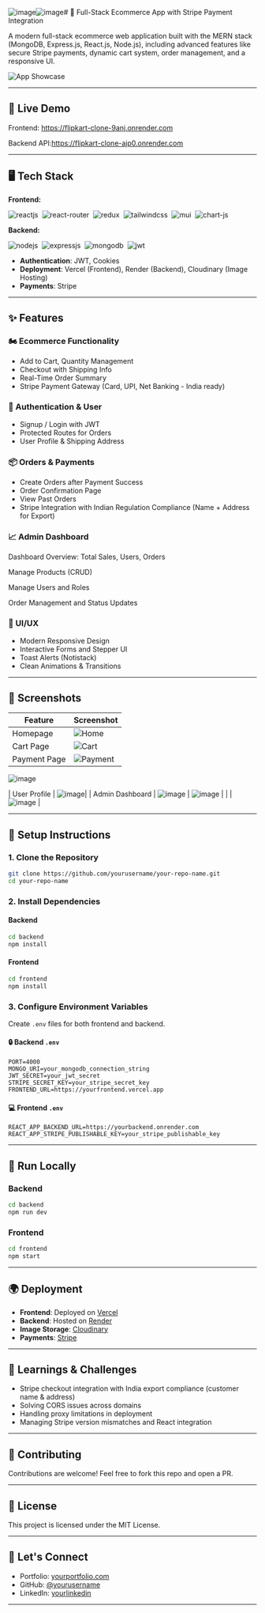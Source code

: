 ![image](https://github.com/user-attachments/assets/c44474f6-64f5-4910-be6e-e74802d2f890)![image](https://github.com/user-attachments/assets/1da0ec0d-d16e-447e-9f78-e7090001317c)# 🛒 Full-Stack Ecommerce App with Stripe Payment Integration

A modern full-stack ecommerce web application built with the MERN stack (MongoDB, Express.js, React.js, Node.js), including advanced features like secure Stripe payments, dynamic cart system, order management, and a responsive UI.

![App Showcase](https://your-image-link.com/preview.gif) <!-- Replace with demo GIF or image -->

---

## 🚀 Live Demo

Frontend: https://flipkart-clone-9anj.onrender.com


Backend API:https://flipkart-clone-ajp0.onrender.com

---


## 🖥️ Tech Stack
**Frontend:**

![reactjs](https://img.shields.io/badge/React-20232A?style=for-the-badge&logo=react&logoColor=61DAFB)&nbsp;
![react-router](https://img.shields.io/badge/React_Router-CA4245?style=for-the-badge&logo=react-router&logoColor=white)&nbsp;
![redux](https://img.shields.io/badge/Redux-593D88?style=for-the-badge&logo=redux&logoColor=white)&nbsp;
![tailwindcss](https://img.shields.io/badge/Tailwind_CSS-38B2AC?style=for-the-badge&logo=tailwind-css&logoColor=white)&nbsp;
![mui](https://img.shields.io/badge/Material--UI-0081CB?style=for-the-badge&logo=material-ui&logoColor=white)&nbsp;
![chart-js](https://img.shields.io/badge/Chart.js-FF6384?style=for-the-badge&logo=chartdotjs&logoColor=white)&nbsp;

**Backend:**

![nodejs](https://img.shields.io/badge/Node.js-43853D?style=for-the-badge&logo=node.js&logoColor=white)&nbsp;
![expressjs](https://img.shields.io/badge/Express.js-000000?style=for-the-badge&logo=express&logoColor=white)&nbsp;
![mongodb](https://img.shields.io/badge/MongoDB-4EA94B?style=for-the-badge&logo=mongodb&logoColor=white)&nbsp;
![jwt](	https://img.shields.io/badge/JWT-000000?style=for-the-badge&logo=JSON%20web%20tokens&logoColor=white)&nbsp;


- **Authentication**: JWT, Cookies
- **Deployment**: Vercel (Frontend), Render (Backend), Cloudinary (Image Hosting)
- **Payments**: Stripe

---

## ✨ Features

### 🏍️ Ecommerce Functionality

- Add to Cart, Quantity Management
- Checkout with Shipping Info
- Real-Time Order Summary
- Stripe Payment Gateway (Card, UPI, Net Banking - India ready)

### 🔐 Authentication & User

- Signup / Login with JWT
- Protected Routes for Orders
- User Profile & Shipping Address

### 📦 Orders & Payments

- Create Orders after Payment Success
- Order Confirmation Page
- View Past Orders
- Stripe Integration with Indian Regulation Compliance (Name + Address for Export)

### 📈 Admin Dashboard

Dashboard Overview: Total Sales, Users, Orders

Manage Products (CRUD)

Manage Users and Roles

Order Management and Status Updates

### 🎨 UI/UX

- Modern Responsive Design
- Interactive Forms and Stepper UI
- Toast Alerts (Notistack)
- Clean Animations & Transitions

---

## 🥪 Screenshots

| Feature | Screenshot |
|--------|------------|
| Homepage | ![Home](https://github.com/user-attachments/assets/71b9ad1e-8159-4306-bdad-1ad94aafb163)|
| Cart Page | ![Cart](https://github.com/user-attachments/assets/f682f5ce-2b33-4984-8600-55751146ee0e)|
| Payment Page | ![Payment](https://github.com/user-attachments/assets/fd3fd134-cac7-4800-8e11-2e440b1098b6) | 
![image](https://github.com/user-attachments/assets/5e7c3746-c630-468a-87b0-0f1ddda3b622)


| User Profile | ![image](https://github.com/user-attachments/assets/e07ea307-efd7-4568-96e6-5d34efb79ba5)|
| Admin Dashboard | ![image](https://github.com/user-attachments/assets/0824f4a2-b43e-40b5-bb00-509a91220b44)
| ![image](https://github.com/user-attachments/assets/47fba8fd-e21c-4ba7-92e0-6b6033c87492) |
| | ![image](https://github.com/user-attachments/assets/91707213-e7a8-4d56-a3be-dd2348729ff2) |


 

---

## 🧰 Setup Instructions

### 1. Clone the Repository

```bash
git clone https://github.com/yourusername/your-repo-name.git
cd your-repo-name
```

### 2. Install Dependencies

#### Backend

```bash
cd backend
npm install
```

#### Frontend

```bash
cd frontend
npm install
```

### 3. Configure Environment Variables

Create `.env` files for both frontend and backend.

#### 🔒 Backend `.env`

```env
PORT=4000
MONGO_URI=your_mongodb_connection_string
JWT_SECRET=your_jwt_secret
STRIPE_SECRET_KEY=your_stripe_secret_key
FRONTEND_URL=https://yourfrontend.vercel.app
```

#### 💻 Frontend `.env`

```env
REACT_APP_BACKEND_URL=https://yourbackend.onrender.com
REACT_APP_STRIPE_PUBLISHABLE_KEY=your_stripe_publishable_key
```

---

## 🔀 Run Locally

### Backend

```bash
cd backend
npm run dev
```

### Frontend

```bash
cd frontend
npm start
```

---

## 🌍 Deployment

- **Frontend**: Deployed on [Vercel](https://vercel.com)
- **Backend**: Hosted on [Render](https://render.com)
- **Image Storage**: [Cloudinary](https://cloudinary.com)
- **Payments**: [Stripe](https://stripe.com)

---

## 🧐 Learnings & Challenges

- Stripe checkout integration with India export compliance (customer name & address)
- Solving CORS issues across domains
- Handling proxy limitations in deployment
- Managing Stripe version mismatches and React integration

---

## 🙌 Contributing

Contributions are welcome! Feel free to fork this repo and open a PR.

---

## 📄 License

This project is licensed under the MIT License.

---

## 👋 Let's Connect

- Portfolio: [yourportfolio.com](https://yourportfolio.com)
- GitHub: [@yourusername](https://github.com/yourusername)
- LinkedIn: [yourlinkedin](https://linkedin.com/in/yourlinkedin)

---


